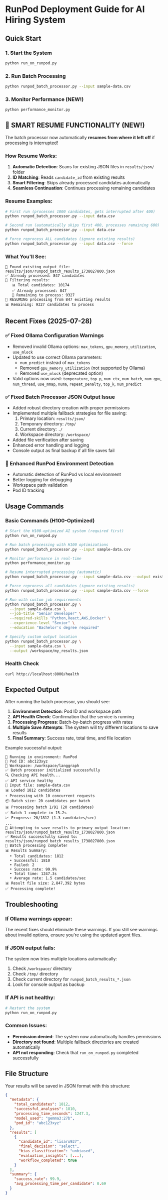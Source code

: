 # RunPod Deployment Guide for AI Hiring System

## Quick Start

### 1. Start the System
```bash
python run_on_runpod.py
```

### 2. Run Batch Processing
```bash
python runpod_batch_processor.py --input sample-data.csv
```

### 3. Monitor Performance (NEW!)
```bash
python performance_monitor.py
```

## 🔄 **SMART RESUME FUNCTIONALITY (NEW!)**

The batch processor now automatically **resumes from where it left off** if processing is interrupted!

### How Resume Works:
1. **Automatic Detection**: Scans for existing JSON files in `results/json/` folder
2. **ID Matching**: Reads `candidate_id` from existing results
3. **Smart Filtering**: Skips already processed candidates automatically
4. **Seamless Continuation**: Continues processing remaining candidates

### Resume Examples:
```bash
# First run (processes 1000 candidates, gets interrupted after 400)
python runpod_batch_processor.py --input data.csv

# Second run (automatically skips first 400, processes remaining 600)  
python runpod_batch_processor.py --input data.csv

# Force reprocess ALL candidates (ignore existing results)
python runpod_batch_processor.py --input data.csv --force
```

### What You'll See:
```
📂 Found existing output file: results/json/runpod_batch_results_1738027800.json
✅ Already processed: 847 candidates
🔄 Filtering results:
   📊 Total candidates: 10174
   ✅ Already processed: 847
   🔄 Remaining to process: 9327
🔄 RESUMING processing from 847 existing results
📊 Remaining: 9327 candidates to process
```

## Recent Fixes (2025-07-28)

### ✅ Fixed Ollama Configuration Warnings
- Removed invalid Ollama options: `max_tokens`, `gpu_memory_utilization`, `use_mlock`  
- Updated to use correct Ollama parameters:
  - `num_predict` instead of `max_tokens`
  - Removed `gpu_memory_utilization` (not supported by Ollama)
  - Removed `use_mlock` (deprecated option)
- Valid options now used: `temperature`, `top_p`, `num_ctx`, `num_batch`, `num_gpu`, `num_thread`, `use_mmap`, `numa`, `repeat_penalty`, `top_k`, `num_predict`

### ✅ Fixed Batch Processor JSON Output Issue
- Added robust directory creation with proper permissions
- Implemented multiple fallback strategies for file saving:
  1. Primary location: `results/json/`
  2. Temporary directory: `/tmp/`
  3. Current directory: `./`
  4. Workspace directory: `/workspace/`
- Added file verification after saving
- Enhanced error handling and logging
- Console output as final backup if all file saves fail

### 🔧 Enhanced RunPod Environment Detection
- Automatic detection of RunPod vs local environment
- Better logging for debugging
- Workspace path validation
- Pod ID tracking

## Usage Commands

### Basic Commands (H100-Optimized)
```bash
# Start the H100-optimized AI system (required first)
python run_on_runpod.py

# Run batch processing with H100 optimizations
python runpod_batch_processor.py --input sample-data.csv

# Monitor performance in real-time
python performance_monitor.py

# Resume interrupted processing (automatic)
python runpod_batch_processor.py --input sample-data.csv --output existing_results.json

# Force reprocess all candidates (ignore existing results)
python runpod_batch_processor.py --input sample-data.csv --force

# Run with custom job requirements
python runpod_batch_processor.py \
  --input sample-data.csv \
  --job-title "Senior Developer" \
  --required-skills "Python,React,AWS,Docker" \
  --experience-level "Senior" \
  --education "Bachelor's degree required"

# Specify custom output location
python runpod_batch_processor.py \
  --input sample-data.csv \
  --output /workspace/my_results.json
```

### Health Check
```bash
curl http://localhost:8000/health
```

## Expected Output

After running the batch processor, you should see:
1. **Environment Detection**: Pod ID and workspace path
2. **API Health Check**: Confirmation that the service is running  
3. **Processing Progress**: Batch-by-batch progress with rates
4. **Multiple Save Attempts**: The system will try different locations to save results
5. **Final Summary**: Success rate, total time, and file location

Example successful output:
```
🏃 Running in environment: RunPod
📍 Pod ID: abc123xyz
📁 Workspace: /workspace/langgraph
✅ Batch processor initialized successfully
🔍 Checking API health...
✅ API service healthy
📂 Input file: sample-data.csv
📊 Loaded 1812 candidates
⚡ Processing with 10 concurrent requests
📦 Batch size: 20 candidates per batch
📊 Processing batch 1/91 (20 candidates)
✅ Batch 1 complete in 15.2s
📈 Progress: 20/1812 (1.3 candidates/sec)
...
💾 Attempting to save results to primary output location: results/json/runpod_batch_results_1738027800.json
✅ Results successfully saved to: results/json/runpod_batch_results_1738027800.json
🎉 Batch processing complete!
📊 Results Summary:
  • Total candidates: 1812
  • Successful: 1810
  • Failed: 2
  • Success rate: 99.9%
  • Total time: 1247.3s
  • Average rate: 1.5 candidates/sec
📊 Result file size: 2,847,392 bytes
✅ Processing complete!
```

## Troubleshooting

### If Ollama warnings appear:
The recent fixes should eliminate these warnings. If you still see warnings about invalid options, ensure you're using the updated agent files.

### If JSON output fails:
The system now tries multiple locations automatically:
1. Check `/workspace/` directory
2. Check `/tmp/` directory  
3. Check current directory for `runpod_batch_results_*.json`
4. Look for console output as backup

### If API is not healthy:
```bash
# Restart the system
python run_on_runpod.py
```

### Common Issues:
- **Permission denied**: The system now automatically handles permissions
- **Directory not found**: Multiple fallback directories are created automatically
- **API not responding**: Check that `run_on_runpod.py` completed successfully

## File Structure

Your results will be saved in JSON format with this structure:
```json
{
  "metadata": {
    "total_candidates": 1812,
    "successful_analyses": 1810,
    "processing_time_seconds": 1247.3,
    "model_used": "gemma3:27b",
    "pod_id": "abc123xyz"
  },
  "results": [
    {
      "candidate_id": "lisaro937",
      "final_decision": "select",
      "bias_classification": "unbiased",
      "evaluation_insights": [...],
      "workflow_completed": true
    }
  ],
  "summary": {
    "success_rate": 99.9,
    "avg_processing_time_per_candidate": 0.69
  }
}
```
